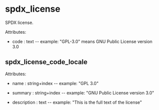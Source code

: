 # spdx_license

SPDX license.

Attributes:

* code : text -- example: "GPL-3.0" means GNU Public License version 3.0


## spdx_license_code_locale

Attributes:

* name : string+index -- example: "GPL 3.0"

* summary : string+index -- example: "GNU Public License version 3.0"

* description : text -- example: "This is the full text of the license"
